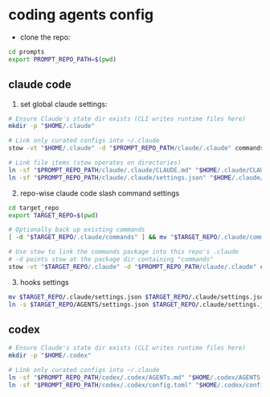 # coding agents config

- clone the repo:

```bash
cd prompts
export PROMPT_REPO_PATH=$(pwd)
```

## claude code

1. set global claude settings:

```bash
# Ensure Claude's state dir exists (CLI writes runtime files here)
mkdir -p "$HOME/.claude"

# Link only curated configs into ~/.claude
stow -vt "$HOME/.claude" -d "$PROMPT_REPO_PATH/claude/.claude" commands hook_scripts

# Link file items (stow operates on directories)
ln -sf "$PROMPT_REPO_PATH/claude/.claude/CLAUDE.md" "$HOME/.claude/CLAUDE.md"
ln -sf "$PROMPT_REPO_PATH/claude/.claude/settings.json" "$HOME/.claude/settings.json"
```

2. repo-wise claude code slash command settings

```bash
cd target_repo
export TARGET_REPO=$(pwd)

# Optionally back up existing commands
[ -d "$TARGET_REPO/.claude/commands" ] && mv "$TARGET_REPO/.claude/commands" "$TARGET_REPO/.claude/commands.bak"

# Use stow to link the commands package into this repo's .claude
# -d points stow at the package dir containing "commands"
stow -vt "$TARGET_REPO/.claude" -d "$PROMPT_REPO_PATH/claude/.claude" commands
```

3. hooks settings

```bash
mv $TARGET_REPO/.claude/settings.json $TARGET_REPO/.claude/settings.json.bak
ln -s $TARGET_REPO/AGENTS/settings.json $TARGET_REPO/.claude/settings.json
```

## codex

```bash
# Ensure Claude's state dir exists (CLI writes runtime files here)
mkdir -p "$HOME/.codex"

# Link only curated configs into ~/.claude
ln -sf "$PROMPT_REPO_PATH/codex/.codex/AGENTs.md" "$HOME/.codex/AGENTS.md"
ln -sf "$PROMPT_REPO_PATH/codex/.codex/config.toml" "$HOME/.codex/config.toml"
```
